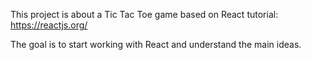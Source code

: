 This project is about a Tic Tac Toe game based on React tutorial: https://reactjs.org/

The goal is to start working with React and understand the main ideas.